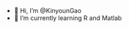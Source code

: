 - 👋 Hi, I’m @KinyounGao
- 🌱 I’m currently learning R and Matlab

<!---
KinyounGao/KinyounGao is a ✨ special ✨ repository because its `README.md` (this file) appears on your GitHub profile.
You can click the Preview link to take a look at your changes.
--->
